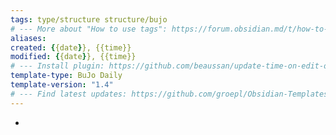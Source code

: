 ```yaml
---
tags: type/structure structure/bujo
# --- More about "How to use tags": https://forum.obsidian.md/t/how-to-use-tags/
aliases: 
created: {{date}}, {{time}}
modified: {{date}}, {{time}}
# --- Install plugin: https://github.com/beaussan/update-time-on-edit-obsidian
template-type: BuJo Daily
template-version: "1.4"
# --- Find latest updates: https://github.com/groepl/Obsidian-Templates
---
```


- 